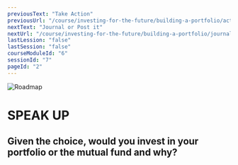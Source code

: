 ```yaml
---
previousText: "Take Action"
previousUrl: "/course/investing-for-the-future/building-a-portfolio/activities"
nextText: "Journal or Post it"
nextUrl: "/course/investing-for-the-future/building-a-portfolio/journal-or-post-it"
lastLession: "false"
lastSession: "false"
courseModuleId: "6"
sessionId: "7"
pageId: "2"
---
```



![Roadmap](/assets/img/lets-talk-about-it.png)
# SPEAK UP

## Given the choice, would you invest in your portfolio or the mutual fund and why?
<sparkle-feed-post assignment-name="Given the choice, would you invest in your portfolio or the mutual fund and why?" ></sparkle-feed-post>
